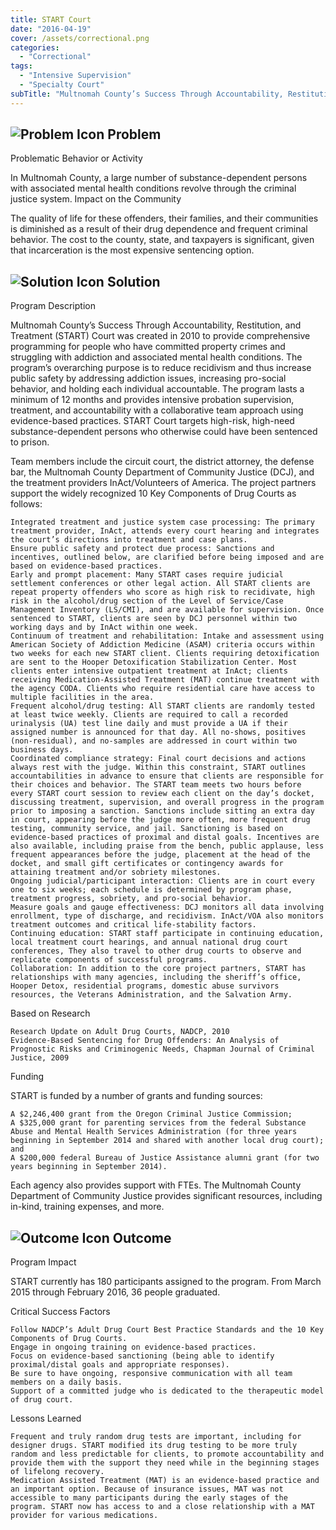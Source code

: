 ```yaml
---
title: START Court
date: "2016-04-19"
cover: /assets/correctional.png
categories:
  - "Correctional"
tags:
  - "Intensive Supervision"
  - "Specialty Court"
subTitle: "Multnomah County’s Success Through Accountability, Restitution, and Treatment (START) Court was created in 2010 to provide comprehensive programming for people who have committed property crimes and struggling with addiction and associated mental health conditions."
---
```

## ![Problem Icon](https://github.com/google/material-design-icons/raw/master/alert/1x_web/ic_error_outline_black_48dp.png "Problem") Problem

Problematic Behavior or Activity

In Multnomah County, a large number of substance-dependent persons with associated mental health conditions revolve through the criminal justice system.
Impact on the Community

The quality of life for these offenders, their families, and their communities is diminished as a result of their drug dependence and frequent criminal behavior. The cost to the county, state, and taxpayers is significant, given that incarceration is the most expensive sentencing option.

## ![Solution Icon](https://github.com/google/material-design-icons/raw/master/action/1x_web/ic_lightbulb_outline_black_48dp.png "Solution") Solution

Program Description

Multnomah County’s Success Through Accountability, Restitution, and Treatment (START) Court was created in 2010 to provide comprehensive programming for people who have committed property crimes and struggling with addiction and associated mental health conditions. The program’s overarching purpose is to reduce recidivism and thus increase public safety by addressing addiction issues, increasing pro-social behavior, and holding each individual accountable. The program lasts a minimum of 12 months and provides intensive probation supervision, treatment, and accountability with a collaborative team approach using evidence-based practices. START Court targets high-risk, high-need substance-dependent persons who otherwise could have been sentenced to prison.

Team members include the circuit court, the district attorney, the defense bar, the Multnomah County Department of Community Justice (DCJ), and the treatment providers InAct/Volunteers of America. The project partners support the widely recognized 10 Key Components of Drug Courts as follows:

    Integrated treatment and justice system case processing: The primary treatment provider, InAct, attends every court hearing and integrates the court’s directions into treatment and case plans.
    Ensure public safety and protect due process: Sanctions and incentives, outlined below, are clarified before being imposed and are based on evidence-based practices.
    Early and prompt placement: Many START cases require judicial settlement conferences or other legal action. All START clients are repeat property offenders who score as high risk to recidivate, high risk in the alcohol/drug section of the Level of Service/Case Management Inventory (LS/CMI), and are available for supervision. Once sentenced to START, clients are seen by DCJ personnel within two working days and by InAct within one week.
    Continuum of treatment and rehabilitation: Intake and assessment using American Society of Addiction Medicine (ASAM) criteria occurs within two weeks for each new START client. Clients requiring detoxification are sent to the Hooper Detoxification Stabilization Center. Most clients enter intensive outpatient treatment at InAct; clients receiving Medication-Assisted Treatment (MAT) continue treatment with the agency CODA. Clients who require residential care have access to multiple facilities in the area.
    Frequent alcohol/drug testing: All START clients are randomly tested at least twice weekly. Clients are required to call a recorded urinalysis (UA) test line daily and must provide a UA if their assigned number is announced for that day. All no-shows, positives (non-residual), and no-samples are addressed in court within two business days.
    Coordinated compliance strategy: Final court decisions and actions always rest with the judge. Within this constraint, START outlines accountabilities in advance to ensure that clients are responsible for their choices and behavior. The START team meets two hours before every START court session to review each client on the day’s docket, discussing treatment, supervision, and overall progress in the program prior to imposing a sanction. Sanctions include sitting an extra day in court, appearing before the judge more often, more frequent drug testing, community service, and jail. Sanctioning is based on evidence-based practices of proximal and distal goals. Incentives are also available, including praise from the bench, public applause, less frequent appearances before the judge, placement at the head of the docket, and small gift certificates or contingency awards for attaining treatment and/or sobriety milestones.
    Ongoing judicial/participant interaction: Clients are in court every one to six weeks; each schedule is determined by program phase, treatment progress, sobriety, and pro-social behavior.
    Measure goals and gauge effectiveness: DCJ monitors all data involving enrollment, type of discharge, and recidivism. InAct/VOA also monitors treatment outcomes and critical life-stability factors.
    Continuing education: START staff participate in continuing education, local treatment court hearings, and annual national drug court conferences, They also travel to other drug courts to observe and replicate components of successful programs.
    Collaboration: In addition to the core project partners, START has relationships with many agencies, including the sheriff’s office, Hooper Detox, residential programs, domestic abuse survivors resources, the Veterans Administration, and the Salvation Army.

Based on Research

    Research Update on Adult Drug Courts, NADCP, 2010
    Evidence-Based Sentencing for Drug Offenders: An Analysis of Prognostic Risks and Criminogenic Needs, Chapman Journal of Criminal Justice, 2009

Funding

START is funded by a number of grants and funding sources:

    A $2,246,400 grant from the Oregon Criminal Justice Commission;
    A $325,000 grant for parenting services from the federal Substance Abuse and Mental Health Services Administration (for three years beginning in September 2014 and shared with another local drug court); and
    A $200,000 federal Bureau of Justice Assistance alumni grant (for two years beginning in September 2014).

Each agency also provides support with FTEs. The Multnomah County Department of Community Justice provides significant resources, including in-kind, training expenses, and more.

## ![Outcome Icon](https://github.com/google/material-design-icons/raw/master/action/1x_web/ic_view_list_black_48dp.png "Outcome") Outcome

Program Impact

START currently has 180 participants assigned to the program. From March 2015 through February 2016, 36 people graduated.

Critical Success Factors

    Follow NADCP’s Adult Drug Court Best Practice Standards and the 10 Key Components of Drug Courts.
    Engage in ongoing training on evidence-based practices.
    Focus on evidence-based sanctioning (being able to identify proximal/distal goals and appropriate responses).
    Be sure to have ongoing, responsive communication with all team members on a daily basis.
    Support of a committed judge who is dedicated to the therapeutic model of drug court.

Lessons Learned

    Frequent and truly random drug tests are important, including for designer drugs. START modified its drug testing to be more truly random and less predictable for clients, to promote accountability and provide them with the support they need while in the beginning stages of lifelong recovery.
    Medication Assisted Treatment (MAT) is an evidence-based practice and an important option. Because of insurance issues, MAT was not accessible to many participants during the early stages of the program. START now has access to and a close relationship with a MAT provider for various medications.
